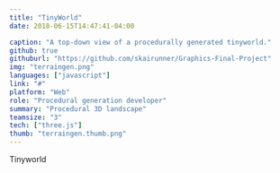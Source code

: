 ```yaml
---
title: "TinyWorld"
date: 2018-06-15T14:47:41-04:00

caption: "A top-down view of a procedurally generated tinyworld."
github: true
githuburl: "https://github.com/skairunner/Graphics-Final-Project"
img: "terraingen.png"
languages: ["javascript"]
link: "#"
platform: "Web"
role: "Procedural generation developer"
summary: "Procedural 3D landscape"
teamsize: "3"
tech: ["three.js"]
thumb: "terraingen.thumb.png"
---
```


Tinyworld